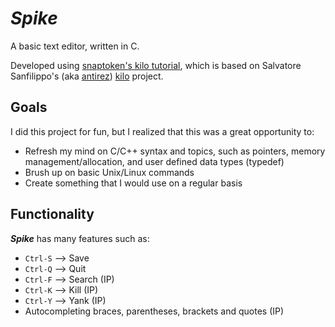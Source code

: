 <h1><i>Spike</i></h1>
<p>A basic text editor, written in C.</p>
 
<p>
    Developed using <a href="http://viewsourcecode.org/snaptoken/kilo" target="_blank">snaptoken's kilo tutorial</a>, 
    which is based on Salvatore Sanfilippo's (aka <a href="https://github.com/antirez" target="_blank">antirez</a>)
    <a href="https://github.com/antirez/kilo" target="_blank">kilo</a> project.
</p>

<h2>Goals</h2>
<p>I did this project for fun, but I realized that this was a great opportunity to:</p>
<ul>
    <li>Refresh my mind on C/C++ syntax and topics, such as pointers, memory management/allocation, and user defined data types (typedef)</li>
    <li>Brush up on basic Unix/Linux commands</li>   
    <li>Create something that I would use on a regular basis</li>
</ul>

<h2>Functionality</h2>
<p><b><i>Spike</i></b> has many features such as:</p>
<ul>
    <li><code>Ctrl-S</code> --> Save</li>
    <li><code>Ctrl-Q</code> --> Quit</li>   
    <li><code>Ctrl-F</code> --> Search (IP)</li> 
    <li><code>Ctrl-K</code> --> Kill (IP)</li> 
    <li><code>Ctrl-Y</code> --> Yank (IP)</li> 
    <li>Autocompleting braces, parentheses, brackets and quotes (IP)</li>
</ul>
